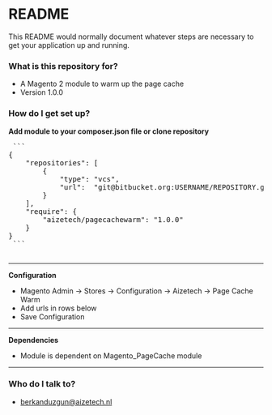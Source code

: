 # README #

This README would normally document whatever steps are necessary to get your application up and running.

### What is this repository for? ###

* A Magento 2 module to warm up the page cache
* Version 1.0.0

### How do I get set up? ###

**Add module to your composer.json file or clone repository**
 <pre>
 ```
{
    "repositories": [
        {
            "type": "vcs",
            "url":  "git@bitbucket.org:USERNAME/REPOSITORY.git"
        }
    ],
    "require": {
        "aizetech/pagecachewarm": "1.0.0"
    }
}
 ```
 </pre>
 ---
**Configuration**
* Magento Admin -> Stores -> Configuration -> Aizetech -> Page Cache Warm
* Add urls in rows below
* Save Configuration
 ---
**Dependencies**
* Module is dependent on Magento_PageCache module

 ---

### Who do I talk to? ###

* berkanduzgun@aizetech.nl